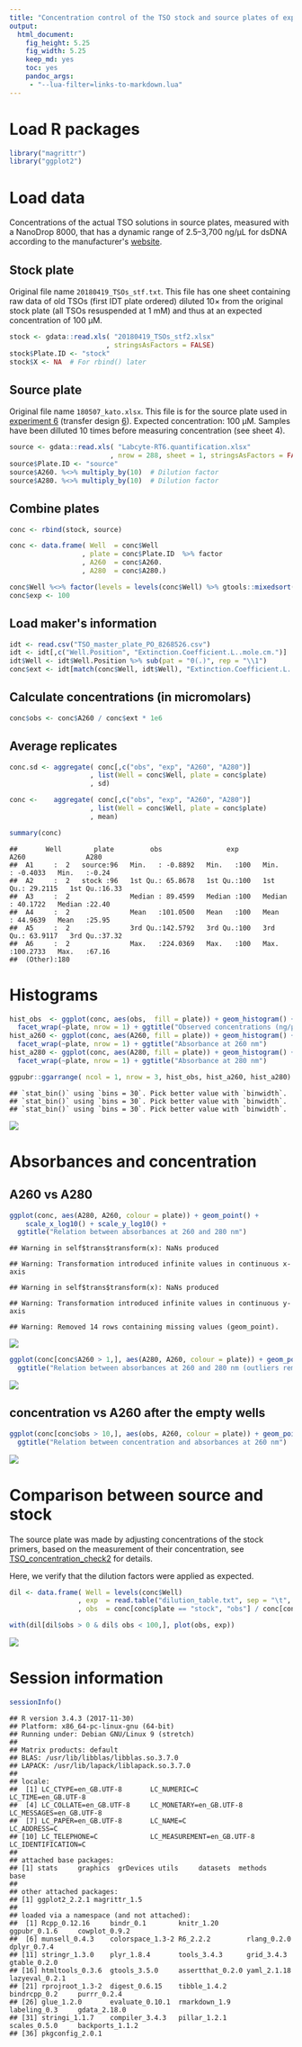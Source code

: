 ```yaml
---
title: "Concentration control of the TSO stock and source plates of exp. 6"
output: 
  html_document: 
    fig_height: 5.25
    fig_width: 5.25
    keep_md: yes
    toc: yes
    pandoc_args:
     - "--lua-filter=links-to-markdown.lua"
---
```





Load R packages
===============


```r
library("magrittr")
library("ggplot2")
```


Load data
=========

Concentrations of the actual TSO solutions in source plates, measured with
a NanoDrop 8000, that has a dynamic range of 2.5–3,700 ng/μL for dsDNA according
to the manufacturer's [website](https://www.thermofisher.com/jp/en/home/industrial/spectroscopy-elemental-isotope-analysis/molecular-spectroscopy/ultraviolet-visible-visible-spectrophotometry-uv-vis-vis/uv-vis-vis-instruments/nanodrop-microvolume-spectrophotometers/nanodrop-products-guide.html).


Stock plate
-----------

Original file name `20180419_TSOs_stf.txt`.  This file has one sheet containing
raw data of old TSOs (first IDT plate ordered) diluted 10× from the original
stock plate (all TSOs resuspended at 1 mM) and thus at an expected concentration
of 100 μM.


```r
stock <- gdata::read.xls( "20180419_TSOs_stf2.xlsx"
                        , stringsAsFactors = FALSE)
stock$Plate.ID <- "stock"
stock$X <- NA  # For rbind() later
```


Source plate
------------

Original file name `180507_kato.xlsx`.  This file is for the source plate used
in [experiment 6](Labcyte-RT_Data_Analysis_6.md)
(transfer design [6](Labcyte-RT6.md)).  Expected concentration: 100 μM.
Samples have been dilluted 10 times before measuring concentration (see sheet 4).


```r
source <- gdata::read.xls( "Labcyte-RT6.quantification.xlsx"
                         , nrow = 288, sheet = 1, stringsAsFactors = FALSE)
source$Plate.ID <- "source"
source$A260. %<>% multiply_by(10)  # Dilution factor
source$A280. %<>% multiply_by(10)  # Dilution factor
```


Combine plates
--------------


```r
conc <- rbind(stock, source)

conc <- data.frame( Well  = conc$Well      
                  , plate = conc$Plate.ID  %>% factor
                  , A260  = conc$A260.
                  , A280  = conc$A280.)

conc$Well %<>% factor(levels = levels(conc$Well) %>% gtools::mixedsort())
conc$exp <- 100
```


Load maker's information
------------------------


```r
idt <- read.csv("TSO_master_plate_PO_8268526.csv")
idt <- idt[,c("Well.Position", "Extinction.Coefficient.L..mole.cm.")]
idt$Well <- idt$Well.Position %>% sub(pat = "0(.)", rep = "\\1")
conc$ext <- idt[match(conc$Well, idt$Well), "Extinction.Coefficient.L..mole.cm."]
```


Calculate concentrations (in micromolars)
-----------------------------------------


```r
conc$obs <- conc$A260 / conc$ext * 1e6
```


Average replicates
------------------


```r
conc.sd <- aggregate( conc[,c("obs", "exp", "A260", "A280")]
                    , list(Well = conc$Well, plate = conc$plate)
                    , sd)

conc <-    aggregate( conc[,c("obs", "exp", "A260", "A280")]
                    , list(Well = conc$Well, plate = conc$plate)
                    , mean)

summary(conc)
```

```
##       Well        plate         obs                exp           A260               A280      
##  A1     :  2   source:96   Min.   : -0.8892   Min.   :100   Min.   : -0.4033   Min.   :-0.24  
##  A2     :  2   stock :96   1st Qu.: 65.8678   1st Qu.:100   1st Qu.: 29.2115   1st Qu.:16.33  
##  A3     :  2               Median : 89.4599   Median :100   Median : 40.1722   Median :22.40  
##  A4     :  2               Mean   :101.0500   Mean   :100   Mean   : 44.9639   Mean   :25.95  
##  A5     :  2               3rd Qu.:142.5792   3rd Qu.:100   3rd Qu.: 63.9117   3rd Qu.:37.32  
##  A6     :  2               Max.   :224.0369   Max.   :100   Max.   :100.2733   Max.   :67.16  
##  (Other):180
```


Histograms
==========


```r
hist_obs  <- ggplot(conc, aes(obs,  fill = plate)) + geom_histogram() +
  facet_wrap(~plate, nrow = 1) + ggtitle("Observed concentrations (ng/μL)")
hist_a260 <- ggplot(conc, aes(A260, fill = plate)) + geom_histogram() +
  facet_wrap(~plate, nrow = 1) + ggtitle("Absorbance at 260 nm")
hist_a280 <- ggplot(conc, aes(A280, fill = plate)) + geom_histogram() +
  facet_wrap(~plate, nrow = 1) + ggtitle("Absorbance at 280 nm")

ggpubr::ggarrange( ncol = 1, nrow = 3, hist_obs, hist_a260, hist_a280)
```

```
## `stat_bin()` using `bins = 30`. Pick better value with `binwidth`.
## `stat_bin()` using `bins = 30`. Pick better value with `binwidth`.
## `stat_bin()` using `bins = 30`. Pick better value with `binwidth`.
```

![](TSO_concentration_check3_files/figure-html/concentration_QC_histograms-1.png)<!-- -->


Absorbances and concentration
=============================

## A260 vs A280


```r
ggplot(conc, aes(A280, A260, colour = plate)) + geom_point() +
    scale_x_log10() + scale_y_log10() +
  ggtitle("Relation between absorbances at 260 and 280 nm")
```

```
## Warning in self$trans$transform(x): NaNs produced
```

```
## Warning: Transformation introduced infinite values in continuous x-axis
```

```
## Warning in self$trans$transform(x): NaNs produced
```

```
## Warning: Transformation introduced infinite values in continuous y-axis
```

```
## Warning: Removed 14 rows containing missing values (geom_point).
```

![](TSO_concentration_check3_files/figure-html/concentration_QC_abs_ratio-1.png)<!-- -->

```r
ggplot(conc[conc$A260 > 1,], aes(A280, A260, colour = plate)) + geom_point() +
  ggtitle("Relation between absorbances at 260 and 280 nm (outliers removed)")
```

![](TSO_concentration_check3_files/figure-html/concentration_QC_abs_ratio-2.png)<!-- -->

## concentration vs A260 after the empty wells


```r
ggplot(conc[conc$obs > 10,], aes(obs, A260, colour = plate)) + geom_point() +
  ggtitle("Relation between concentration and absorbances at 260 nm")
```

![](TSO_concentration_check3_files/figure-html/concentration_QC_conc_a260-1.png)<!-- -->


Comparison between source and stock
===================================

The source plate was made by adjusting concentrations of the stock primers,
based on the measurement of their concentration, see
[TSO_concentration_check2](TSO_concentration_check2.md) for details.

Here, we verify that the dilution factors were applied as expected.  


```r
dil <- data.frame( Well = levels(conc$Well)
                 , exp  = read.table("dilution_table.txt", sep = "\t", header = TRUE)[,"dilution_factor_for_100uM", drop = T] / 10
                 , obs  = conc[conc$plate == "stock", "obs"] / conc[conc$plate == "source", "obs"])

with(dil[dil$obs > 0 & dil$ obs < 100,], plot(obs, exp))
```

![](TSO_concentration_check3_files/figure-html/dil_factors-1.png)<!-- -->


Session information
===================


```r
sessionInfo()
```

```
## R version 3.4.3 (2017-11-30)
## Platform: x86_64-pc-linux-gnu (64-bit)
## Running under: Debian GNU/Linux 9 (stretch)
## 
## Matrix products: default
## BLAS: /usr/lib/libblas/libblas.so.3.7.0
## LAPACK: /usr/lib/lapack/liblapack.so.3.7.0
## 
## locale:
##  [1] LC_CTYPE=en_GB.UTF-8       LC_NUMERIC=C               LC_TIME=en_GB.UTF-8       
##  [4] LC_COLLATE=en_GB.UTF-8     LC_MONETARY=en_GB.UTF-8    LC_MESSAGES=en_GB.UTF-8   
##  [7] LC_PAPER=en_GB.UTF-8       LC_NAME=C                  LC_ADDRESS=C              
## [10] LC_TELEPHONE=C             LC_MEASUREMENT=en_GB.UTF-8 LC_IDENTIFICATION=C       
## 
## attached base packages:
## [1] stats     graphics  grDevices utils     datasets  methods   base     
## 
## other attached packages:
## [1] ggplot2_2.2.1 magrittr_1.5 
## 
## loaded via a namespace (and not attached):
##  [1] Rcpp_0.12.16     bindr_0.1        knitr_1.20       ggpubr_0.1.6     cowplot_0.9.2   
##  [6] munsell_0.4.3    colorspace_1.3-2 R6_2.2.2         rlang_0.2.0      dplyr_0.7.4     
## [11] stringr_1.3.0    plyr_1.8.4       tools_3.4.3      grid_3.4.3       gtable_0.2.0    
## [16] htmltools_0.3.6  gtools_3.5.0     assertthat_0.2.0 yaml_2.1.18      lazyeval_0.2.1  
## [21] rprojroot_1.3-2  digest_0.6.15    tibble_1.4.2     bindrcpp_0.2     purrr_0.2.4     
## [26] glue_1.2.0       evaluate_0.10.1  rmarkdown_1.9    labeling_0.3     gdata_2.18.0    
## [31] stringi_1.1.7    compiler_3.4.3   pillar_1.2.1     scales_0.5.0     backports_1.1.2 
## [36] pkgconfig_2.0.1
```
